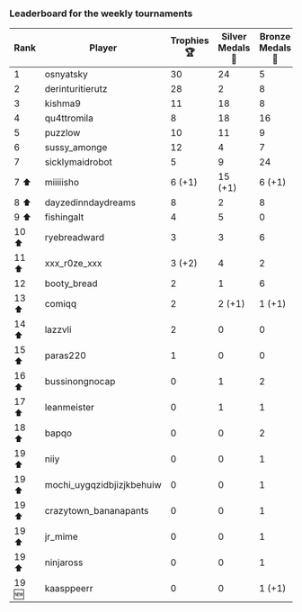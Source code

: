 ### Leaderboard for the weekly tournaments

| Rank | Player | Trophies 🏆 | Silver Medals 🥈 | Bronze Medals 🥉 | Points |
|----------|--------|------------|-----------------|-----------------|--------|
| 1 | osnyatsky | 30 | 24 | 5 | 116.5 |
| 2 | derinturitierutz | 28 | 2 | 8 | 90.0 |
| 3 | kishma9 | 11 | 18 | 8 | 55.0 |
| 4 | qu4ttromila | 8 | 18 | 16 | 50.0 |
| 5 | puzzlow | 10 | 11 | 9 | 45.5 |
| 6 | sussy_amonge | 12 | 4 | 7 | 43.5 |
| 7 | sicklymaidrobot | 5 | 9 | 24 | 36.0 |
| 7 ⬆| miiiiisho | 6 (+1) | 15 (+1) | 6 (+1) | 36.0 |
| 8 ⬆| dayzedinndaydreams | 8 | 2 | 8 | 30.0 |
| 9 ⬆| fishingalt | 4 | 5 | 0 | 17.0 |
| 10 ⬆| ryebreadward | 3 | 3 | 6 | 15.0 |
| 11 ⬆| xxx_r0ze_xxx | 3 (+2) | 4 | 2 | 14.0 |
| 12 | booty_bread | 2 | 1 | 6 | 10.0 |
| 13 ⬆| comiqq | 2 | 2 (+1) | 1 (+1) | 8.5 |
| 14 ⬆| lazzvli | 2 | 0 | 0 | 6.0 |
| 15 ⬆| paras220 | 1 | 0 | 0 | 3.0 |
| 16 ⬆| bussinongnocap | 0 | 1 | 2 | 2.0 |
| 17 ⬆| leanmeister | 0 | 1 | 1 | 1.5 |
| 18 ⬆| bapqo | 0 | 0 | 2 | 1.0 |
| 19 ⬆| niiy | 0 | 0 | 1 | 0.5 |
| 19 ⬆| mochi_uygqzidbjizjkbehuiw | 0 | 0 | 1 | 0.5 |
| 19 ⬆| crazytown_bananapants | 0 | 0 | 1 | 0.5 |
| 19 ⬆| jr_mime | 0 | 0 | 1 | 0.5 |
| 19 ⬆| ninjaross | 0 | 0 | 1 | 0.5 |
| 19 🆕| kaasppeerr | 0 | 0 | 1 (+1) | 0.5 |
